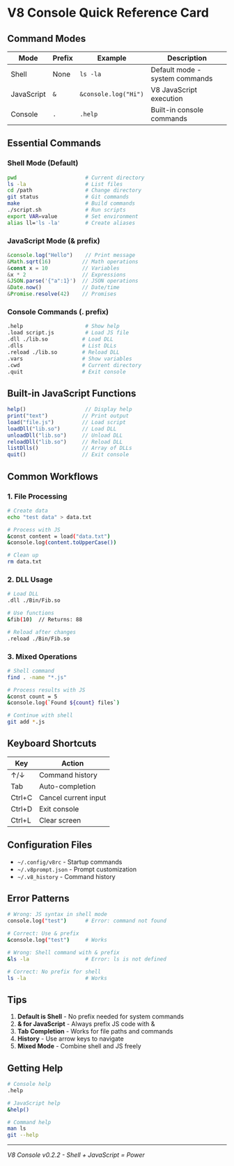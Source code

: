 # V8 Console Quick Reference Card

## Command Modes

| Mode | Prefix | Example | Description |
|------|--------|---------|-------------|
| Shell | None | `ls -la` | Default mode - system commands |
| JavaScript | `&` | `&console.log("Hi")` | V8 JavaScript execution |
| Console | `.` | `.help` | Built-in console commands |

## Essential Commands

### Shell Mode (Default)
```bash
pwd                      # Current directory
ls -la                   # List files
cd /path                 # Change directory
git status               # Git commands
make                     # Build commands
./script.sh              # Run scripts
export VAR=value         # Set environment
alias ll='ls -la'        # Create aliases
```

### JavaScript Mode (& prefix)
```javascript
&console.log("Hello")    // Print message
&Math.sqrt(16)          // Math operations
&const x = 10           // Variables
&x * 2                  // Expressions
&JSON.parse('{"a":1}')  // JSON operations
&Date.now()             // Date/time
&Promise.resolve(42)    // Promises
```

### Console Commands (. prefix)
```bash
.help                    # Show help
.load script.js          # Load JS file
.dll ./lib.so           # Load DLL
.dlls                   # List DLLs
.reload ./lib.so        # Reload DLL
.vars                   # Show variables
.cwd                    # Current directory
.quit                   # Exit console
```

## Built-in JavaScript Functions

```javascript
help()                   // Display help
print("text")           // Print output
load("file.js")         // Load script
loadDll("lib.so")       // Load DLL
unloadDll("lib.so")     // Unload DLL
reloadDll("lib.so")     // Reload DLL
listDlls()              // Array of DLLs
quit()                  // Exit console
```

## Common Workflows

### 1. File Processing
```bash
# Create data
echo "test data" > data.txt

# Process with JS
&const content = load("data.txt")
&console.log(content.toUpperCase())

# Clean up
rm data.txt
```

### 2. DLL Usage
```bash
# Load DLL
.dll ./Bin/Fib.so

# Use functions
&fib(10)  // Returns: 88

# Reload after changes
.reload ./Bin/Fib.so
```

### 3. Mixed Operations
```bash
# Shell command
find . -name "*.js"

# Process results with JS
&const count = 5
&console.log(`Found ${count} files`)

# Continue with shell
git add *.js
```

## Keyboard Shortcuts

| Key | Action |
|-----|--------|
| ↑/↓ | Command history |
| Tab | Auto-completion |
| Ctrl+C | Cancel current input |
| Ctrl+D | Exit console |
| Ctrl+L | Clear screen |

## Configuration Files

- `~/.config/v8rc` - Startup commands
- `~/.v8prompt.json` - Prompt customization
- `~/.v8_history` - Command history

## Error Patterns

```bash
# Wrong: JS syntax in shell mode
console.log("test")      # Error: command not found

# Correct: Use & prefix
&console.log("test")     # Works

# Wrong: Shell command with & prefix
&ls -la                  # Error: ls is not defined

# Correct: No prefix for shell
ls -la                   # Works
```

## Tips

1. **Default is Shell** - No prefix needed for system commands
2. **& for JavaScript** - Always prefix JS code with &
3. **Tab Completion** - Works for file paths and commands
4. **History** - Use arrow keys to navigate
5. **Mixed Mode** - Combine shell and JS freely

## Getting Help

```bash
# Console help
.help

# JavaScript help
&help()

# Command help
man ls
git --help
```

---
*V8 Console v0.2.2 - Shell + JavaScript = Power*